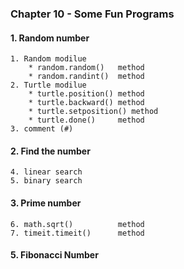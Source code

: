 ### Chapter 10 - Some Fun Programs
#### 1. Random number
    1. Random modilue
        * random.random()   method
        * random.randint()  method
    2. Turtle modilue
        * turtle.position() method
        * turtle.backward() method
        * turtle.setposition() method
        * turtle.done()     method
    3. comment (#)

#### 2. Find the number
    4. linear search
    5. binary search

#### 3. Prime number
    6. math.sqrt()          method
    7. timeit.timeit()      method
#### 5. Fibonacci Number
